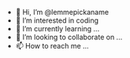 - 👋 Hi, I’m @lemmepickaname
- 👀 I’m interested in coding
- 🌱 I’m currently learning ...
- 💞️ I’m looking to collaborate on ...
- 📫 How to reach me ...

<!---
lemmepickaname/lemmepickaname is a ✨ special ✨ repository because its `README.md` (this file) appears on your GitHub profile.
You can click the Preview link to take a look at your changes.
--->
